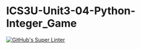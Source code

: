 # ICS3U-Unit3-04-Python-Integer_Game

[![GitHub's Super Linter](https://github.com/liam-fletcher1/ICS3U-Unit3-04-Python-Integer_Game/workflows/GitHub's%20Super%20Linter/badge.svg)](https://github.com/liam-fletcher1/ICS3U-Unit3-04-Python-Integer_Game/actions)
